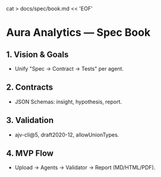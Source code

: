cat > docs/spec/book.md << 'EOF'
# Aura Analytics — Spec Book

## 1. Vision & Goals
- Unify "Spec → Contract → Tests" per agent.

## 2. Contracts
- JSON Schemas: insight, hypothesis, report.

## 3. Validation
- ajv-cli@5, draft2020-12, allowUnionTypes.

## 4. MVP Flow
- Upload → Agents → Validator → Report (MD/HTML/PDF).
